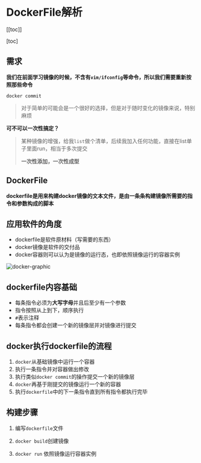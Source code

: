 # DockerFile解析

[[toc]]

[toc]

## 需求

**我们在前面学习镜像的时候，不含有`vim/ifconfig`等命令，所以我们需要重新按照那些命令**

```
docker commit
```

> 对于简单的可能会是一个很好的选择，但是对于随时变化的镜像来说，特别麻烦



**可不可以一次性搞定？**

> 某种镜像的增强，给我`list`做个清单，后续我加入任何功能，直接在list单子里面run，相当于多次提交
>
> **一次性添加，一次性成型**



## DockerFile

**dockerfile是用来构建docker镜像的文本文件，是由一条条构建镜像所需要的指令和参数构成的脚本**



## 应用软件的角度

+ dockerfile是软件原材料（写需要的东西）
+ docker镜像是软件的交付品
+ docker容器则可以认为是镜像的运行态，也即依照镜像运行的容器实例

![docker-graphic](https://sm.nsddd.top/smJqBckovlsptOPSE.jpg?xxw@nsddd.top)



## dockerfile内容基础

+ 每条指令必须为**大写字母**并且后至少有一个参数
+ 指令按照从上到下，顺序执行
+ `#`表示注释
+ 每条指令都会创建一个新的镜像层并对镜像进行提交



## docker执行dockerfile的流程

1. `docker`从基础镜像中运行一个容器
2. 执行一条指令并对容器做出修改
3. 执行类似`docker commit`的操作提交一个新的镜像层
4. `docker`再基于刚提交的镜像运行一个新的容器
5. 执行`dockerfile`中的下一条指令直到所有指令都执行完毕



## 构建步骤

1. 编写`dockerfile`文件

2. `docker build`创建镜像

3. `docker run` 依照镜像运行容器实例

